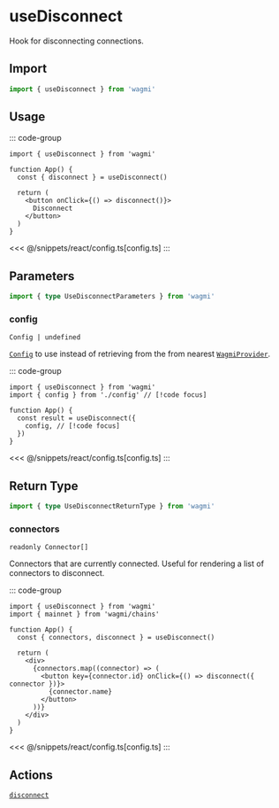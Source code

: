 <script setup>
const packageName = 'wagmi'
const actionName = 'disconnect'
const typeName = 'Disconnect'
const mutate = 'disconnect'
const TData = 'void'
const TError = 'DisconnectError'
const TVariables = '{ connector?: Connector | undefined; }'
</script>

# useDisconnect

Hook for disconnecting connections.

## Import

```ts
import { useDisconnect } from 'wagmi'
```

## Usage

::: code-group
```tsx [index.tsx]
import { useDisconnect } from 'wagmi'

function App() {
  const { disconnect } = useDisconnect()

  return (
    <button onClick={() => disconnect()}>
      Disconnect
    </button>
  )
}
```
<<< @/snippets/react/config.ts[config.ts]
:::

## Parameters

```ts
import { type UseDisconnectParameters } from 'wagmi'
```

### config

`Config | undefined`

[`Config`](/react/createConfig#config) to use instead of retrieving from the from nearest [`WagmiProvider`](/react/WagmiProvider).

::: code-group
```tsx [index.tsx]
import { useDisconnect } from 'wagmi'
import { config } from './config' // [!code focus]

function App() {
  const result = useDisconnect({
    config, // [!code focus]
  })
}
```
<<< @/snippets/react/config.ts[config.ts]
:::

<!--@include: @shared/mutation-options.md-->

## Return Type

```ts
import { type UseDisconnectReturnType } from 'wagmi'
```

### connectors

`readonly Connector[]`

Connectors that are currently connected. Useful for rendering a list of connectors to disconnect.

::: code-group
```tsx [index.tsx]
import { useDisconnect } from 'wagmi'
import { mainnet } from 'wagmi/chains'

function App() {
  const { connectors, disconnect } = useDisconnect()

  return (
    <div>
      {connectors.map((connector) => (
        <button key={connector.id} onClick={() => disconnect({ connector })}>
          {connector.name}
        </button>
      ))}
    </div>
  )
}
```
<<< @/snippets/react/config.ts[config.ts]
:::

<!--@include: @shared/mutation-result.md-->

<!--@include: @shared/mutation-imports.md-->

## Actions

[`disconnect`](/core/api/actions/connect)